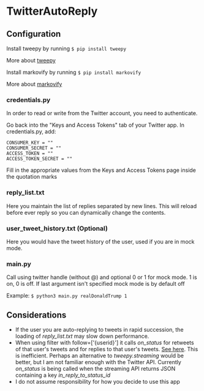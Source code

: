 # TwitterAutoReply

## Configuration
Install tweepy by running `$ pip install tweepy`

More about [tweepy](http://www.tweepy.org/)

Install markovify by running `$ pip install markovify`

More about [markovify]()

### credentials.py
In order to read or write from the Twitter account, you need to authenticate.

Go back into the "Keys and Access Tokens" tab of your Twitter app. In credentials.py, add:

```
CONSUMER_KEY = ""  
CONSUMER_SECRET = ""  
ACCESS_TOKEN = ""  
ACCESS_TOKEN_SECRET = ""  
```

Fill in the appropriate values from the Keys and Access Tokens page inside the quotation marks

### reply_list.txt
Here you maintain the list of replies separated by new lines. This will reload before ever reply so you can dynamically change the contents.

### user_tweet_history.txt (Optional)
Here you would have the tweet history of the user, used if you are in mock mode.

### main.py
Call using twitter handle (without @) and optional 0 or 1 for mock mode. 1 is on, 0 is off. If last argument isn't specified mock mode is by default off

Example: `$ python3 main.py realDonaldTrump 1`

## Considerations
- If the user you are auto-replying to tweets in rapid succession, the loading of *reply_list.txt* may slow down performance. 
- When using filter with follow=['{userid}'] it calls *on_status* for retweets of that user's tweets and for replies to that user's tweets. [See here](https://dev.twitter.com/streaming/overview/request-parameters#follow). This is inefficient. Perhaps an alternative to *tweepy.streaming* would be better, but I am not familiar enough with the Twitter API. Currently *on_status* is being called when the streaming API returns JSON containing a key *in_reply_to_status_id*
- I do not assume responsibility for how you decide to use this app
